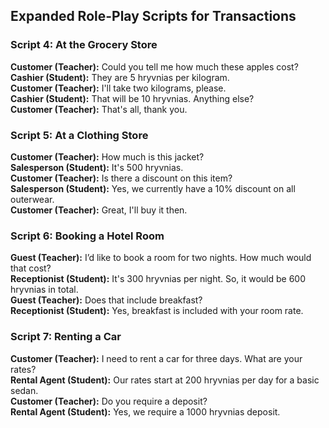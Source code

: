 ## Expanded Role-Play Scripts for Transactions

### Script 4: At the Grocery Store
**Customer (Teacher):** Could you tell me how much these apples cost? <br>
**Cashier (Student):** They are 5 hryvnias per kilogram. <br>
**Customer (Teacher):** I'll take two kilograms, please. <br>
**Cashier (Student):** That will be 10 hryvnias. Anything else? <br>
**Customer (Teacher):** That's all, thank you. <br>

### Script 5: At a Clothing Store
**Customer (Teacher):** How much is this jacket? <br>
**Salesperson (Student):** It's 500 hryvnias. <br>
**Customer (Teacher):** Is there a discount on this item? <br>
**Salesperson (Student):** Yes, we currently have a 10% discount on all outerwear. <br>
**Customer (Teacher):** Great, I'll buy it then. <br>

### Script 6: Booking a Hotel Room
**Guest (Teacher):** I’d like to book a room for two nights. How much would that cost? <br>
**Receptionist (Student):** It's 300 hryvnias per night. So, it would be 600 hryvnias in total. <br>
**Guest (Teacher):** Does that include breakfast? <br>
**Receptionist (Student):** Yes, breakfast is included with your room rate. <br>

### Script 7: Renting a Car
**Customer (Teacher):** I need to rent a car for three days. What are your rates? <br>
**Rental Agent (Student):** Our rates start at 200 hryvnias per day for a basic sedan. <br>
**Customer (Teacher):** Do you require a deposit? <br>
**Rental Agent (Student):** Yes, we require a 1000 hryvnias deposit. <br>
